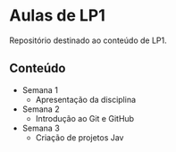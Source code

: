 # Aulas de LP1

Repositório destinado ao conteúdo de LP1.

## Conteúdo

- Semana 1
    - Apresentação da disciplina
- Semana 2
    - Introdução ao Git e GitHub
- Semana 3 
    - Criação de projetos Jav